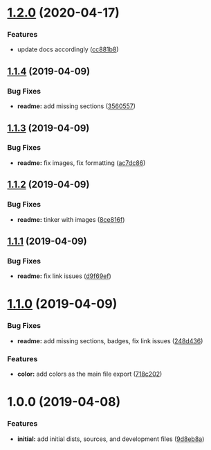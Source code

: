 # [1.2.0](https://github.com/nodewell/assets/compare/v1.1.4...v1.2.0) (2020-04-17)


### Features

* update docs accordingly ([cc881b8](https://github.com/nodewell/assets/commit/cc881b8490e162ec08718f7cc0c2ad60f8468c53))

## [1.1.4](https://github.com/nodewell/assets/compare/v1.1.3...v1.1.4) (2019-04-09)


### Bug Fixes

* **readme:** add missing sections ([3560557](https://github.com/nodewell/assets/commit/3560557))

## [1.1.3](https://github.com/nodewell/assets/compare/v1.1.2...v1.1.3) (2019-04-09)


### Bug Fixes

* **readme:** fix images, fix formatting ([ac7dc86](https://github.com/nodewell/assets/commit/ac7dc86))

## [1.1.2](https://github.com/nodewell/assets/compare/v1.1.1...v1.1.2) (2019-04-09)


### Bug Fixes

* **readme:** tinker with images ([8ce816f](https://github.com/nodewell/assets/commit/8ce816f))

## [1.1.1](https://github.com/nodewell/assets/compare/v1.1.0...v1.1.1) (2019-04-09)


### Bug Fixes

* **readme:** fix link issues ([d9f69ef](https://github.com/nodewell/assets/commit/d9f69ef))

# [1.1.0](https://github.com/nodewell/assets/compare/v1.0.0...v1.1.0) (2019-04-09)


### Bug Fixes

* **readme:** add missing sections, badges, fix link issues ([248d436](https://github.com/nodewell/assets/commit/248d436))


### Features

* **color:** add colors as the main file export ([718c202](https://github.com/nodewell/assets/commit/718c202))

# 1.0.0 (2019-04-08)


### Features

* **initial:** add initial dists, sources, and development files ([9d8eb8a](https://github.com/nodewell/assets/commit/9d8eb8a))
